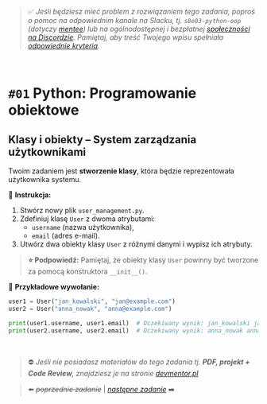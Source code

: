 > :white_check_mark: *Jeśli będziesz mieć problem z rozwiązaniem tego zadania, poproś o pomoc na odpowiednim kanale na Slacku, tj. `s8e03-python-oop` (dotyczy [mentee](https://devmentor.pl/mentoring/)) lub na ogólnodostępnej i bezpłatnej [społeczności na Discordzie](https://devmentor.pl/discord). Pamiętaj, aby treść Twojego wpisu spełniała [odpowiednie kryteria](https://devmentor.pl/jak-prosic-o-pomoc/).*

&nbsp;

# `#01` Python: Programowanie obiektowe


## Klasy i obiekty – System zarządzania użytkownikami  

Twoim zadaniem jest **stworzenie klasy**, która będzie reprezentowała użytkownika systemu.  

📌 **Instrukcja:**  
1. Stwórz nowy plik `user_management.py`.  
2. Zdefiniuj klasę `User` z dwoma atrybutami:  
   - `username` (nazwa użytkownika),  
   - `email` (adres e-mail).  
3. Utwórz dwa obiekty klasy `User` z różnymi danymi i wypisz ich atrybuty.  

> **⭐ Podpowiedź:** Pamiętaj, że obiekty klasy `User` powinny być tworzone za pomocą konstruktora `__init__()`.  

📌 **Przykładowe wywołanie:**  
```python
user1 = User("jan_kowalski", "jan@example.com")
user2 = User("anna_nowak", "anna@example.com")

print(user1.username, user1.email)  # Oczekiwany wynik: jan_kowalski jan@example.com
print(user2.username, user2.email)  # Oczekiwany wynik: anna_nowak anna@example.com
```  


&nbsp;
> :no_entry: *Jeśli nie posiadasz materiałów do tego zadania tj. **PDF, projekt + Code Review**, znajdziesz je na stronie [devmentor.pl](https://devmentor.pl/workshop-python-oop)*

> :arrow_left: ~~*poprzednie zadanie*~~ | [*następne zadanie*](./../02) :arrow_right:
